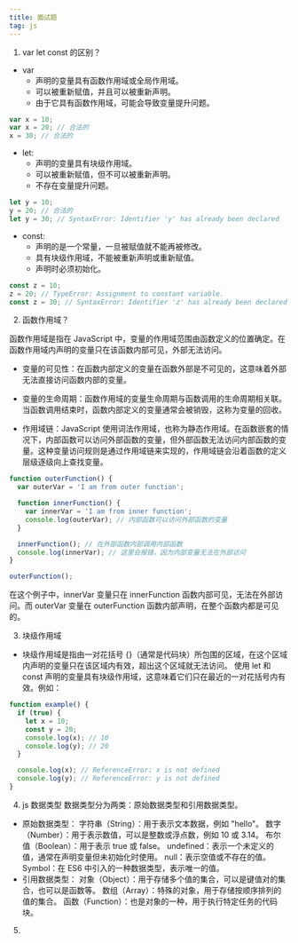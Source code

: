 ```yaml
---
title: 面试题
tag: js
---
```


1. var let const 的区别？

- var
  - 声明的变量具有函数作用域或全局作用域。
  - 可以被重新赋值，并且可以被重新声明。
  - 由于它具有函数作用域，可能会导致变量提升问题。

```js
var x = 10;
var x = 20; // 合法的
x = 30; // 合法的
```

- let:
  - 声明的变量具有块级作用域。
  - 可以被重新赋值，但不可以被重新声明。
  - 不存在变量提升问题。

```js
let y = 10;
y = 20; // 合法的
let y = 30; // SyntaxError: Identifier 'y' has already been declared
```

- const:
  - 声明的是一个常量，一旦被赋值就不能再被修改。
  - 具有块级作用域，不能被重新声明或重新赋值。
  - 声明时必须初始化。

```js
const z = 10;
z = 20; // TypeError: Assignment to constant variable.
const z = 30; // SyntaxError: Identifier 'z' has already been declared
```

2. 函数作用域？

函数作用域是指在 JavaScript 中，变量的作用域范围由函数定义的位置确定。在函数作用域内声明的变量只在该函数内部可见，外部无法访问。

- 变量的可见性：在函数内部定义的变量在函数外部是不可见的，这意味着外部无法直接访问函数内部的变量。

- 变量的生命周期：函数作用域的变量生命周期与函数调用的生命周期相关联。当函数调用结束时，函数内部定义的变量通常会被销毁，这称为变量的回收。

- 作用域链：JavaScript 使用词法作用域，也称为静态作用域。在函数嵌套的情况下，内部函数可以访问外部函数的变量，但外部函数无法访问内部函数的变量。这种变量访问规则是通过作用域链来实现的，作用域链会沿着函数的定义层级逐级向上查找变量。

```js
function outerFunction() {
  var outerVar = 'I am from outer function';

  function innerFunction() {
    var innerVar = 'I am from inner function';
    console.log(outerVar); // 内部函数可以访问外部函数的变量
  }

  innerFunction(); // 在外部函数内部调用内部函数
  console.log(innerVar); // 这里会报错，因为内部变量无法在外部访问
}

outerFunction();
```

在这个例子中，innerVar 变量只在 innerFunction 函数内部可见，无法在外部访问。而 outerVar 变量在 outerFunction 函数内部声明，在整个函数内都是可见的。

3. 块级作用域

- 块级作用域是指由一对花括号 {}（通常是代码块）所包围的区域，在这个区域内声明的变量只在该区域内有效，超出这个区域就无法访问。
  使用 let 和 const 声明的变量具有块级作用域，这意味着它们只在最近的一对花括号内有效。例如：

```js
function example() {
  if (true) {
    let x = 10;
    const y = 20;
    console.log(x); // 10
    console.log(y); // 20
  }

  console.log(x); // ReferenceError: x is not defined
  console.log(y); // ReferenceError: y is not defined
}
```

4. js 数据类型
   数据类型分为两类：原始数据类型和引用数据类型。

- 原始数据类型：
  字符串（String）：用于表示文本数据，例如 "hello"。
  数字（Number）：用于表示数值，可以是整数或浮点数，例如 10 或 3.14。
  布尔值（Boolean）：用于表示 true 或 false。
  undefined：表示一个未定义的值，通常在声明变量但未初始化时使用。
  null：表示空值或不存在的值。
  Symbol：在 ES6 中引入的一种数据类型，表示唯一的值。
- 引用数据类型：
  对象（Object）：用于存储多个值的集合，可以是键值对的集合，也可以是函数等。
  数组（Array）：特殊的对象，用于存储按顺序排列的值的集合。
  函数（Function）：也是对象的一种，用于执行特定任务的代码块。


5. 

